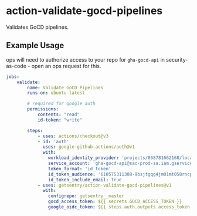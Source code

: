 # action-validate-gocd-pipelines

Validates GoCD pipelines.


## Example Usage

ops will need to authorize access to your repo for `gha-gocd-api` in security-as-code - open an ops request for this.

```yaml
jobs:
    validate:
        name: Validate GoCD Pipelines
        runs-on: ubuntu-latest

        # required for google auth
        permissions:
            contents: "read"
            id-token: "write"

        steps:
            - uses: actions/checkout@v3
            - id: 'auth'
              uses: google-github-actions/auth@v1
              with:
                workload_identity_provider: 'projects/868781662168/locations/global/workloadIdentityPools/prod-github/providers/github-oidc-pool'
                service_account: 'gha-gocd-api@sac-prod-sa.iam.gserviceaccount.com'
                token_format: 'id_token'
                id_token_audience: '610575311308-9bsjtgqg4jm01mt058rncpopujgk3627.apps.googleusercontent.com'
                id_token_include_email: true
            - uses: getsentry/action-validate-gocd-pipelines@v1
              with:
                configrepo: getsentry__master
                gocd_access_token: ${{ secrets.GOCD_ACCESS_TOKEN }}
                google_oidc_token: ${{ steps.auth.outputs.access_token }}
```
